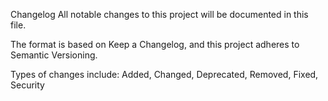 Changelog
All notable changes to this project will be documented in this file.

The format is based on Keep a Changelog, and this project adheres to Semantic Versioning.

Types of changes include: Added, Changed, Deprecated, Removed, Fixed, Security

